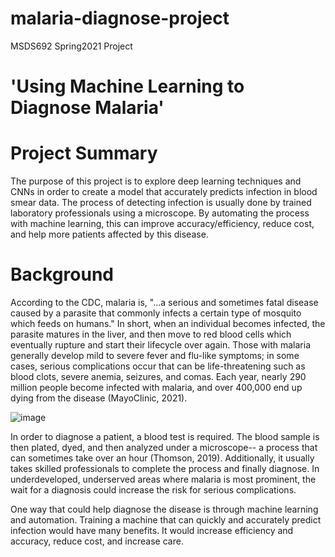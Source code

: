 # malaria-diagnose-project
MSDS692 Spring2021 Project


# 'Using Machine Learning to Diagnose Malaria'


# Project Summary

The purpose of this project is to explore deep learning techniques and CNNs in order to create a model that accurately predicts infection in blood smear data. The process of detecting infection is usually done by trained laboratory professionals using a microscope. By automating the process with machine learning, this can improve accuracy/efficiency,  reduce cost, and help more patients affected by this disease.

# Background

According to the CDC, malaria is, "...a serious and sometimes fatal disease caused by a parasite that commonly infects a certain type of mosquito which feeds on humans." In short, when an individual becomes infected, the parasite matures in the liver, and then move to red blood cells which eventually rupture and start their lifecycle over again. Those with malaria generally develop mild to severe fever and flu-like symptoms; in some cases, serious complications occur that can be life-threatening such as blood clots, severe anemia, seizures, and comas. Each year, nearly 290 million people become infected with malaria, and over 400,000 end up dying from the disease (MayoClinic, 2021). 

![image](https://user-images.githubusercontent.com/70441161/109417348-83dcea00-7980-11eb-882f-4484f5fc1022.png)

In order to diagnose a patient, a blood test is required. The blood sample is then plated, dyed, and then analyzed under a microscope-- a process that can sometimes take over an hour (Thomson, 2019). Additionally, it usually takes skilled professionals to complete the process and finally diagnose. In underdeveloped, underserved areas where malaria is most prominent, the wait for a diagnosis could increase the risk for serious complications.

One way that could help diagnose the disease is through machine learning and automation. Training a machine that can quickly and accurately predict infection would have many benefits. It would increase efficiency and accuracy, reduce cost, and increase care.

